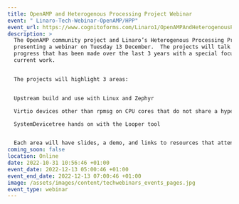 ```yaml
---
title: OpenAMP and Heterogenous Processing Project Webinar
event: " Linaro-Tech-Webinar-OpenAMP/HPP"
event_url: https://www.cognitoforms.com/Linaro1/OpenAMPAndHeterogenousProcessingProjectWebinar
description: >
  The OpenAMP community project and Linaro’s Heterogenous Processing Project are
  presenting a webinar on Tuesday 13 December.  The projects will talk about
  progress that has been made over the last 3 years with a special focus on
  current work.  


  The projects will highlight 3 areas:


  Upstream build and use with Linux and Zephyr

  Virtio devices other than rpmsg on CPU cores that do not share a hypervisor

  SystemDevicetree hands on with the Looper tool


  Each area will have slides, a demo, and links to resources that attendees can try out on their own after the event. Live Q&A will occur during the event and a Discord channel will be available for people wanting to engage afterward.
coming_soon: false
location: Online
date: 2022-10-31 10:56:46 +01:00
event_date: 2022-12-13 05:00:46 +01:00
event_end_date: 2022-12-13 07:00:46 +01:00
image: /assets/images/content/techwebinars_events_pages.jpg
event_type: webinar
---
```

